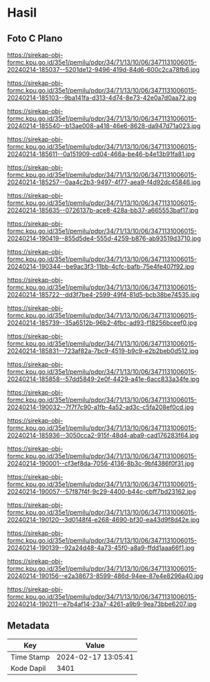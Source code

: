 # Hasil

## Foto C Plano

https://sirekap-obj-formc.kpu.go.id/35e1/pemilu/pdpr/34/71/13/10/06/3471131006015-20240214-185037--5201de12-9496-419d-84d6-600c2ca78fb6.jpg

https://sirekap-obj-formc.kpu.go.id/35e1/pemilu/pdpr/34/71/13/10/06/3471131006015-20240214-185103--9ba141fa-d313-4d74-8e73-42e0a7d0aa72.jpg

https://sirekap-obj-formc.kpu.go.id/35e1/pemilu/pdpr/34/71/13/10/06/3471131006015-20240214-185540--b13ae008-a418-46e6-8628-da947d71a023.jpg

https://sirekap-obj-formc.kpu.go.id/35e1/pemilu/pdpr/34/71/13/10/06/3471131006015-20240214-185611--0a151909-cd04-466a-be46-b4e13b91fa81.jpg

https://sirekap-obj-formc.kpu.go.id/35e1/pemilu/pdpr/34/71/13/10/06/3471131006015-20240214-185257--0aa4c2b3-9497-4f77-aea9-f4d92dc45846.jpg

https://sirekap-obj-formc.kpu.go.id/35e1/pemilu/pdpr/34/71/13/10/06/3471131006015-20240214-185635--0726137b-ace8-428a-bb37-a665553baf17.jpg

https://sirekap-obj-formc.kpu.go.id/35e1/pemilu/pdpr/34/71/13/10/06/3471131006015-20240214-190419--855d5de4-555d-4259-b876-ab93519d3710.jpg

https://sirekap-obj-formc.kpu.go.id/35e1/pemilu/pdpr/34/71/13/10/06/3471131006015-20240214-190344--be9ac3f3-11bb-4cfc-bafb-75e4fe407f92.jpg

https://sirekap-obj-formc.kpu.go.id/35e1/pemilu/pdpr/34/71/13/10/06/3471131006015-20240214-185722--dd3f7be4-2599-49f4-81d5-bcb38be74535.jpg

https://sirekap-obj-formc.kpu.go.id/35e1/pemilu/pdpr/34/71/13/10/06/3471131006015-20240214-185739--35a6512b-96b2-4fbc-ad93-f18256bceef0.jpg

https://sirekap-obj-formc.kpu.go.id/35e1/pemilu/pdpr/34/71/13/10/06/3471131006015-20240214-185831--723af82a-7bc9-4519-b9c9-e2b2beb0d512.jpg

https://sirekap-obj-formc.kpu.go.id/35e1/pemilu/pdpr/34/71/13/10/06/3471131006015-20240214-185858--57dd5849-2e0f-4429-a41e-6acc833a34fe.jpg

https://sirekap-obj-formc.kpu.go.id/35e1/pemilu/pdpr/34/71/13/10/06/3471131006015-20240214-190032--7f7f7c90-a1fb-4a52-ad3c-c5fa208ef0cd.jpg

https://sirekap-obj-formc.kpu.go.id/35e1/pemilu/pdpr/34/71/13/10/06/3471131006015-20240214-185936--3050cca2-915f-48d4-aba9-cad176283f64.jpg

https://sirekap-obj-formc.kpu.go.id/35e1/pemilu/pdpr/34/71/13/10/06/3471131006015-20240214-190001--cf3ef8da-7056-4136-8b3c-9bf4386f0f31.jpg

https://sirekap-obj-formc.kpu.go.id/35e1/pemilu/pdpr/34/71/13/10/06/3471131006015-20240214-190057--57f87f4f-9c29-4400-b44c-cbff7bd23162.jpg

https://sirekap-obj-formc.kpu.go.id/35e1/pemilu/pdpr/34/71/13/10/06/3471131006015-20240214-190120--3d0148f4-e268-4690-bf30-ea43d9f8d42e.jpg

https://sirekap-obj-formc.kpu.go.id/35e1/pemilu/pdpr/34/71/13/10/06/3471131006015-20240214-190139--92a24d48-4a73-45f0-a8a9-ffdd1aaa66f1.jpg

https://sirekap-obj-formc.kpu.go.id/35e1/pemilu/pdpr/34/71/13/10/06/3471131006015-20240214-190156--e2a38673-8599-486d-94ee-87e4e8296a40.jpg

https://sirekap-obj-formc.kpu.go.id/35e1/pemilu/pdpr/34/71/13/10/06/3471131006015-20240214-190211--e7b4af14-23a7-4261-a9b9-9ea73bbe6207.jpg


## Metadata

| Key        | Value               |
| ---------- | ------------------- |
| Time Stamp | 2024-02-17 13:05:41 |
| Kode Dapil | 3401                |



